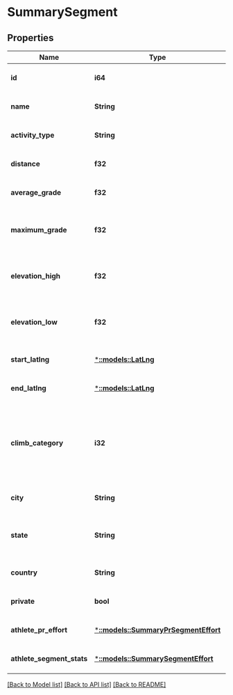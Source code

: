 # SummarySegment

## Properties
Name | Type | Description | Notes
------------ | ------------- | ------------- | -------------
**id** | **i64** | The unique identifier of this segment | [optional] [default to null]
**name** | **String** | The name of this segment | [optional] [default to null]
**activity_type** | **String** |  | [optional] [default to null]
**distance** | **f32** | The segment&#39;s distance, in meters | [optional] [default to null]
**average_grade** | **f32** | The segment&#39;s average grade, in percents | [optional] [default to null]
**maximum_grade** | **f32** | The segments&#39;s maximum grade, in percents | [optional] [default to null]
**elevation_high** | **f32** | The segments&#39;s highest elevation, in meters | [optional] [default to null]
**elevation_low** | **f32** | The segments&#39;s lowest elevation, in meters | [optional] [default to null]
**start_latlng** | [***::models::LatLng**](LatLng.md) |  | [optional] [default to null]
**end_latlng** | [***::models::LatLng**](LatLng.md) |  | [optional] [default to null]
**climb_category** | **i32** | The category of the climb [0, 5]. Higher is harder ie. 5 is Hors catégorie, 0 is uncategorized in climb_category. | [optional] [default to null]
**city** | **String** | The segments&#39;s city. | [optional] [default to null]
**state** | **String** | The segments&#39;s state or geographical region. | [optional] [default to null]
**country** | **String** | The segment&#39;s country. | [optional] [default to null]
**private** | **bool** | Whether this segment is private. | [optional] [default to null]
**athlete_pr_effort** | [***::models::SummaryPrSegmentEffort**](SummaryPRSegmentEffort.md) |  | [optional] [default to null]
**athlete_segment_stats** | [***::models::SummarySegmentEffort**](SummarySegmentEffort.md) |  | [optional] [default to null]

[[Back to Model list]](../README.md#documentation-for-models) [[Back to API list]](../README.md#documentation-for-api-endpoints) [[Back to README]](../README.md)


